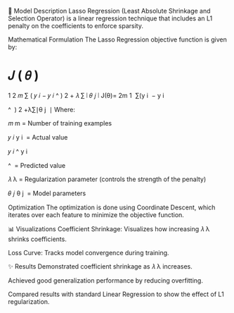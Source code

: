 🧠 Model Description
Lasso Regression (Least Absolute Shrinkage and Selection Operator) is a linear regression technique that includes an L1 penalty on the coefficients to enforce sparsity.

Mathematical Formulation
The Lasso Regression objective function is given by:

𝐽
(
𝜃
)
=
1
2
𝑚
∑
(
𝑦
𝑖
−
𝑦
𝑖
^
)
2
+
𝜆
∑
∣
𝜃
𝑗
∣
J(θ)= 
2m
1
​
 ∑(y 
i
​
 − 
y 
i
​
 
^
​
 ) 
2
 +λ∑∣θ 
j
​
 ∣
Where:

𝑚
m = Number of training examples

𝑦
𝑖
y 
i
​
  = Actual value

𝑦
𝑖
^
y 
i
​
 
^
​
  = Predicted value

𝜆
λ = Regularization parameter (controls the strength of the penalty)

𝜃
𝑗
θ 
j
​
  = Model parameters

Optimization
The optimization is done using Coordinate Descent, which iterates over each feature to minimize the objective function.

📊 Visualizations
Coefficient Shrinkage: Visualizes how increasing 
𝜆
λ shrinks coefficients.

Loss Curve: Tracks model convergence during training.

✨ Results
Demonstrated coefficient shrinkage as 
𝜆
λ increases.

Achieved good generalization performance by reducing overfitting.

Compared results with standard Linear Regression to show the effect of L1 regularization.
